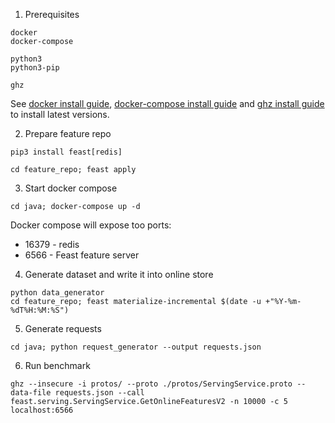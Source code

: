 1. Prerequisites
```
docker
docker-compose

python3
python3-pip

ghz
```

See [docker install guide](https://docs.docker.com/engine/install/ubuntu/),
[docker-compose install guide](https://docs.docker.com/compose/install/) and [ghz install guide](https://ghz.sh/docs/install) to install latest versions.

2. Prepare feature repo
```
pip3 install feast[redis]

cd feature_repo; feast apply
```

3. Start docker compose
```
cd java; docker-compose up -d
```
Docker compose will expose too ports:
* 16379 - redis
* 6566 - Feast feature server

4. Generate dataset and write it into online store
```
python data_generator
cd feature_repo; feast materialize-incremental $(date -u +"%Y-%m-%dT%H:%M:%S")
```

5. Generate requests
```
cd java; python request_generator --output requests.json
```

6. Run benchmark
```
ghz --insecure -i protos/ --proto ./protos/ServingService.proto --data-file requests.json --call feast.serving.ServingService.GetOnlineFeaturesV2 -n 10000 -c 5 localhost:6566
```